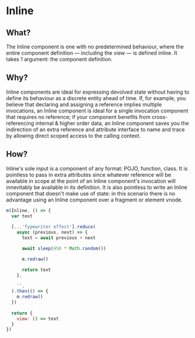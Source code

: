 # Inline

## What?

The Inline component is one with no predetermined behaviour, where the entire component definition — including the view — is defined inline. It takes 1 argument: the component definition.

## Why?

Inline components are ideal for expressing devolved state without having to define its behaviour as a discrete entity ahead of time. If, for example, you believe that declaring and assigning a reference implies multiple invocations, an Inline component is ideal for a single invocation component that requires no reference; if your component benefits from cross-referencing internal & higher order data, an Inline component saves you the indirection of an extra reference and attribute interface to name and trace by allowing direct scoped access to the calling context.

## How?

Inline's sole input is a component of any format: POJO, function, class. It is pointless to pass in extra attributes since whatever reference will be available in scope at the point of an Inline component's invocation will innevitably be available in its definition. It is also pointless to write an Inline component that doesn't make use of state: in this scenario there is no advantage using an Inline component over a fragment or element vnode.

```js
m(Inline, () => {
  var text
  
  [...'Typewriter effect'].reduce(
    async (previous, next) => {
      text = await previous + next

      await sleep(450 * Math.random())

      m.redraw()

      return text 
    },

    '',
  ).then(() => {
    m.redraw()
  })
  
  return {
    view: () => text
  }
})
```
